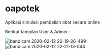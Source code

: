 # oapotek
Aplikasi simulasi pembelian obat secara online


Berikut tampilan User & Admin :

![bandicam 2020-02-12 22-19-26-499](https://user-images.githubusercontent.com/54944887/78872788-fcd70880-7a73-11ea-88c9-63ea2e3fecb5.jpg)
![bandicam 2020-02-12 22-21-13-044](https://user-images.githubusercontent.com/54944887/78872796-ffd1f900-7a73-11ea-871e-30280495ce65.jpg)
